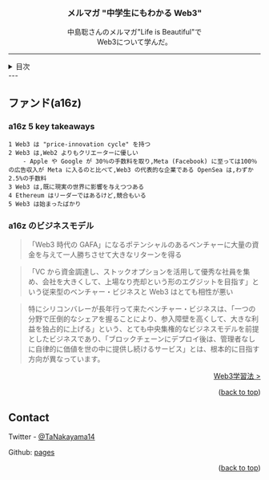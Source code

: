 <a name="readme-top"></a>

<!-- PROJECT LOGO -->
<br />
<div align="center">
  <!-- <a href="https://github.com/github_username/repo_name">
    <img src="images/logo.png" alt="Logo" width="80" height="80">
  </a> -->

<h3 align="center">メルマガ "中学生にもわかる Web3"</h3>

  <p align="center">
    中島聡さんのメルマガ"Life is Beautiful"で<br>
    Web3について学んだ。
    <br />
  </p>
</div>

---

<!-- TABLE OF CONTENTS -->
<details>
  <summary>目次</summary>
  <ol>
    <li><a href="web3index">TLDR</a></li>
    <li><a href="what-is-web3">Web3</a></li>
    <li><a href="bitcoin">Bitcoin</a></li>
    <li><a href="ethereum">Ethereum</a></li>
    <li><a href="defi">DeFi</a></li>
    <li><a href="nft">NFT</a></li>
    <li><a href="dao">DAO</a></li>
    <li><a href="fund">ファンド(a16z)</a></li>
    <li><a href="learn">Web3 学習法</a></li>
    <li><a href="reference">参照</a></li>
  </ol>
</details>
---

## ファンド(a16z)

### a16z 5 key takeaways

    1 Web3 は "price-innovation cycle" を持つ
    2 Web3 は,Web2 よりもクリエーターに優しい
        - Apple や Google が 30％の手数料を取り,Meta (Facebook) に至っては100％の広告収入が Meta に入るのと比べて,Web3 の代表的な企業である OpenSea は,わずか 2.5%の手数料
    3 Web3 は,既に現実の世界に影響を与えつつある
    4 Ethereum はリーダーではあるけど,競合もいる
    5 Web3 は始まったばかり

### a16z のビジネスモデル

> 「Web3 時代の GAFA」になるポテンシャルのあるベンチャーに大量の資金を与えて一人勝ちさせて大きなリターンを得る

> 「VC から資金調達し、ストックオプションを活用して優秀な社員を集め、会社を大きくして、上場なり売却という形のエグジットを目指す」という従来型のベンチャー・ビジネスと Web3 はとても相性が悪い

> 特にシリコンバレーが長年行って来たベンチャー・ビジネスは、「一つの分野で圧倒的なシェアを握ることにより、参入障壁を高くして、大きな利益を独占的に上げる」という、とても中央集権的なビジネスモデルを前提としたビジネスであり、「ブロックチェーンにデプロイ後は、管理者なしに自律的に価値を世の中に提供し続けるサービス」とは、根本的に目指す方向が異なっています。

<p align="right"><a href="learn">Web3学習法 ></a></p>

<p align="right">(<a href="#readme-top">back to top</a>)</p>

<!-- CONTACT -->

## Contact

Twitter - [@TaNakayama14](https://twitter.com/TaNakayama14)

Github: [pages](https://github.com/tnakayama256/tnakayama256.github.io)

<p align="right">(<a href="#readme-top">back to top</a>)</p>

<!-- ACKNOWLEDGMENTS -->

<!-- ## Acknowledgments
-   []() -->

<!-- MARKDOWN LINKS & IMAGES -->
<!-- https://www.markdownguide.org/basic-syntax/#reference-style-links -->
